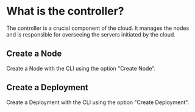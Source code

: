 # What is the controller?

The controller is a crucial component of the cloud. It manages the nodes and is responsible for overseeing the servers initiated by the cloud.


## Create a Node

Create a Node with the CLI using the option "Create Node".


## Create a Deployment

Create a Deployment with the CLI using the option "Create Deployment".